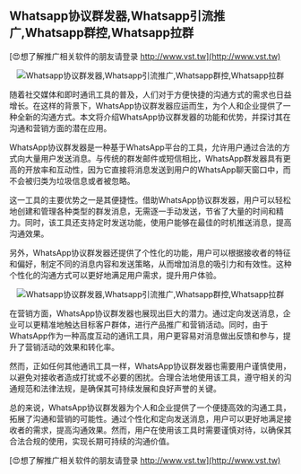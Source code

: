 ## **Whatsapp协议群发器,Whatsapp引流推广,Whatsapp群控,Whatsapp拉群**

[😍想了解推广相关软件的朋友请登录 http://www.vst.tw](http://www.vst.tw)

 <center><img src="https://vst.tw/MP4/tuiguang/png/2.png" alt="Whatsapp协议群发器,Whatsapp引流推广,Whatsapp群控,Whatsapp拉群"></center>

随着社交媒体和即时通讯工具的普及，人们对于方便快捷的沟通方式的需求也日益增长。在这样的背景下，WhatsApp协议群发器应运而生，为个人和企业提供了一种全新的沟通方式。本文将介绍WhatsApp协议群发器的功能和优势，并探讨其在沟通和营销方面的潜在应用。

WhatsApp协议群发器是一种基于WhatsApp平台的工具，允许用户通过合法的方式向大量用户发送消息。与传统的群发邮件或短信相比，WhatsApp群发器具有更高的开放率和互动性，因为它直接将消息发送到用户的WhatsApp聊天窗口中，而不会被归类为垃圾信息或者被忽略。

这一工具的主要优势之一是其便捷性。借助WhatsApp协议群发器，用户可以轻松地创建和管理各种类型的群发消息，无需逐一手动发送，节省了大量的时间和精力。同时，该工具还支持定时发送功能，使用户能够在最佳的时机推送消息，提高沟通效果。

另外，WhatsApp协议群发器还提供了个性化的功能，用户可以根据接收者的特征和偏好，制定不同的消息内容和发送策略，从而增加消息的吸引力和有效性。这种个性化的沟通方式可以更好地满足用户需求，提升用户体验。

 <center><img src="https://vst.tw/MP4/tuiguang/png/8.png" alt="Whatsapp协议群发器,Whatsapp引流推广,Whatsapp群控,Whatsapp拉群"></center>

在营销方面，WhatsApp协议群发器也展现出巨大的潜力。通过定向发送消息，企业可以更精准地触达目标客户群体，进行产品推广和营销活动。同时，由于WhatsApp作为一种高度互动的通讯工具，用户更容易对消息做出反馈和参与，提升了营销活动的效果和转化率。

然而，正如任何其他通讯工具一样，WhatsApp协议群发器也需要用户谨慎使用，以避免对接收者造成打扰或不必要的困扰。合理合法地使用该工具，遵守相关的沟通规范和法律法规，是确保其可持续发展和良好声誉的关键。

总的来说，WhatsApp协议群发器为个人和企业提供了一个便捷高效的沟通工具，拓展了沟通和营销的可能性。通过个性化和定向发送消息，用户可以更好地满足接收者的需求，提高沟通效果。然而，用户在使用该工具时需要谨慎对待，以确保其合法合规的使用，实现长期可持续的沟通价值。

[😍想了解推广相关软件的朋友请登录 http://www.vst.tw](http://www.vst.tw)



